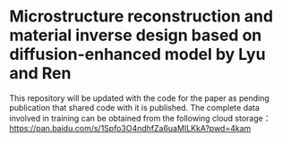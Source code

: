 # Microstructure reconstruction and material inverse design based on diffusion-enhanced model by Lyu and Ren
This repository will be updated with the code for the paper as pending publication that shared code with it is published. The complete data involved in training can be obtained from the following cloud storage：https://pan.baidu.com/s/1Spfo3O4ndhfZa6uaMILKkA?pwd=4kam
